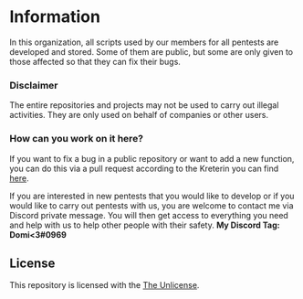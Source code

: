 # Information
In this organization, all scripts used by our members for all pentests are developed and stored. Some of them are public, but some are only given to those affected so that they can fix their bugs.

### Disclaimer
The entire repositories and projects may not be used to carry out illegal activities. They are only used on behalf of companies or other users.

### How can you work on it here?
If you want to fix a bug in a public repository or want to add a new function, you can do this via a pull request according to the Kreterin you can find [here](https://github.com/Privat-Pentests/information/blob/master/new_feature_request.md).

If you are interested in new pentests that you would like to develop or if you would like to carry out pentests with us, you are welcome to contact me via Discord private message. You will then get access to everything you need and help with us to help other people with their safety. **My Discord Tag: Domi<3#0969**

## License
This repository is licensed with the [The Unlicense](https://github.com/Privat-Pentests/information/blob/master/LICENSE).
